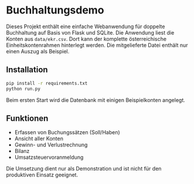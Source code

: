 # Buchhaltungsdemo

Dieses Projekt enthält eine einfache Webanwendung für doppelte Buchhaltung auf Basis von Flask und SQLite. Die Anwendung liest die Konten aus `data/ekr.csv`. Dort kann der komplette österreichische Einheitskontenrahmen hinterlegt werden. Die mitgelieferte Datei enthält nur einen Auszug als Beispiel.

## Installation

```bash
pip install -r requirements.txt
python run.py
```

Beim ersten Start wird die Datenbank mit einigen Beispielkonten angelegt.

## Funktionen

* Erfassen von Buchungssätzen (Soll/Haben)
* Ansicht aller Konten
* Gewinn- und Verlustrechnung
* Bilanz
* Umsatzsteuervoranmeldung

Die Umsetzung dient nur als Demonstration und ist nicht für den produktiven Einsatz geeignet.
